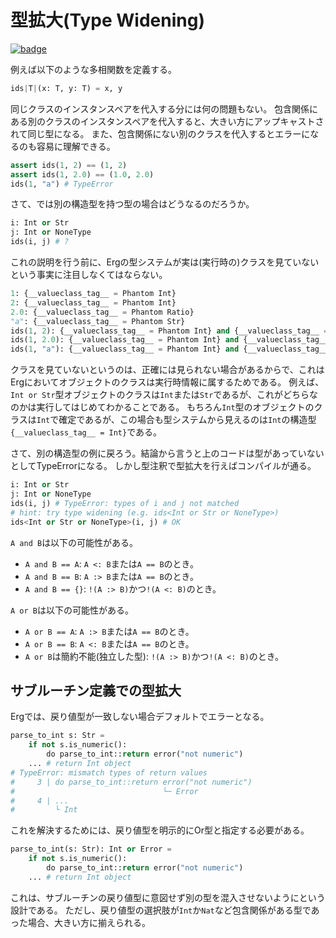 # 型拡大(Type Widening)

[![badge](https://img.shields.io/endpoint.svg?url=https%3A%2F%2Fgezf7g7pd5.execute-api.ap-northeast-1.amazonaws.com%2Fdefault%2Fsource_up_to_date%3Fowner%3Derg-lang%26repos%3Derg%26ref%3Dmain%26path%3Ddoc/EN/syntax/type/advanced/widening.md%26commit_hash%3D06f8edc9e2c0cee34f6396fd7c64ec834ffb5352)](https://gezf7g7pd5.execute-api.ap-northeast-1.amazonaws.com/default/source_up_to_date?owner=erg-lang&repos=erg&ref=main&path=doc/EN/syntax/type/advanced/widening.md&commit_hash=06f8edc9e2c0cee34f6396fd7c64ec834ffb5352)

例えば以下のような多相関数を定義する。

```python
ids|T|(x: T, y: T) = x, y
```

同じクラスのインスタンスペアを代入する分には何の問題もない。
包含関係にある別のクラスのインスタンスペアを代入すると、大きい方にアップキャストされて同じ型になる。
また、包含関係にない別のクラスを代入するとエラーになるのも容易に理解できる。

```python
assert ids(1, 2) == (1, 2)
assert ids(1, 2.0) == (1.0, 2.0)
ids(1, "a") # TypeError
```

さて、では別の構造型を持つ型の場合はどうなるのだろうか。

```python
i: Int or Str
j: Int or NoneType
ids(i, j) # ?
```

これの説明を行う前に、Ergの型システムが実は(実行時の)クラスを見ていないという事実に注目しなくてはならない。

```python
1: {__valueclass_tag__ = Phantom Int}
2: {__valueclass_tag__ = Phantom Int}
2.0: {__valueclass_tag__ = Phantom Ratio}
"a": {__valueclass_tag__ = Phantom Str}
ids(1, 2): {__valueclass_tag__ = Phantom Int} and {__valueclass_tag__ = Phantom Int} == {__valueclass_tag__ = Phantom Int}
ids(1, 2.0): {__valueclass_tag__ = Phantom Int} and {__valueclass_tag__ = Phantom Ratio} == {__valueclass_tag__ = Phantom Ratio} # Int < Ratio
ids(1, "a"): {__valueclass_tag__ = Phantom Int} and {__valueclass_tag__ = Phantom Str} == Never # TypeError
```

クラスを見ていないというのは、正確には見られない場合があるからで、これはErgにおいてオブジェクトのクラスは実行時情報に属するためである。
例えば、`Int or Str`型オブジェクトのクラスは`Int`または`Str`であるが、これがどちらなのかは実行してはじめてわかることである。
もちろん`Int`型のオブジェクトのクラスは`Int`で確定であるが、この場合も型システムから見えるのは`Int`の構造型`{__valueclass_tag__ = Int}`である。

さて、別の構造型の例に戻ろう。結論から言うと上のコードは型があっていないとしてTypeErrorになる。
しかし型注釈で型拡大を行えばコンパイルが通る。

```python
i: Int or Str
j: Int or NoneType
ids(i, j) # TypeError: types of i and j not matched
# hint: try type widening (e.g. ids<Int or Str or NoneType>)
ids<Int or Str or NoneType>(i, j) # OK
```

`A and B`は以下の可能性がある。

* `A and B == A`: `A <: B`または`A == B`のとき。
* `A and B == B`: `A :> B`または`A == B`のとき。
* `A and B == {}`: `!(A :> B)`かつ`!(A <: B)`のとき。

`A or B`は以下の可能性がある。

* `A or B == A`: `A :> B`または`A == B`のとき。
* `A or B == B`: `A <: B`または`A == B`のとき。
* `A or B`は簡約不能(独立した型): `!(A :> B)`かつ`!(A <: B)`のとき。

## サブルーチン定義での型拡大

Ergでは、戻り値型が一致しない場合デフォルトでエラーとなる。

```python
parse_to_int s: Str =
    if not s.is_numeric():
        do parse_to_int::return error("not numeric")
    ... # return Int object
# TypeError: mismatch types of return values
#     3 | do parse_to_int::return error("not numeric")
#                                 └─ Error
#     4 | ...
#         └ Int
```

これを解決するためには、戻り値型を明示的にOr型と指定する必要がある。

```python
parse_to_int(s: Str): Int or Error =
    if not s.is_numeric():
        do parse_to_int::return error("not numeric")
    ... # return Int object
```

これは、サブルーチンの戻り値型に意図せず別の型を混入させないようにという設計である。
ただし、戻り値型の選択肢が`Int`か`Nat`など包含関係がある型であった場合、大きい方に揃えられる。
